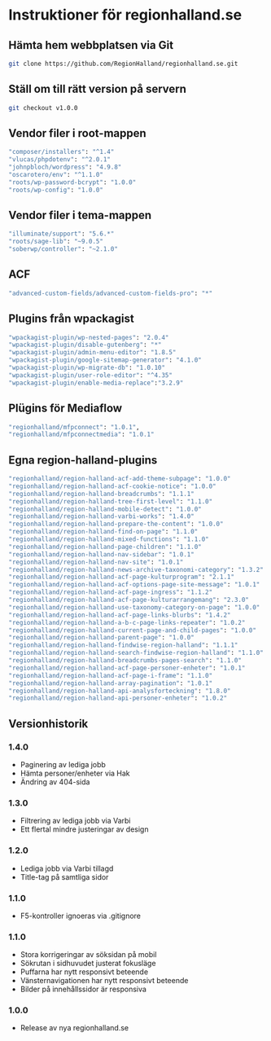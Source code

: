 # Instruktioner för regionhalland.se


## Hämta hem webbplatsen via Git

```sh
git clone https://github.com/RegionHalland/regionhalland.se.git
```


## Ställ om till rätt version på servern

```sh
git checkout v1.0.0
```


## Vendor filer i root-mappen

```sh
"composer/installers": "^1.4"
"vlucas/phpdotenv": "^2.0.1"
"johnpbloch/wordpress": "4.9.8"
"oscarotero/env": "^1.1.0"
"roots/wp-password-bcrypt": "1.0.0"
"roots/wp-config": "1.0.0"
```


## Vendor filer i tema-mappen

```sh
"illuminate/support": "5.6.*"
"roots/sage-lib": "~9.0.5"
"soberwp/controller": "~2.1.0"
```


## ACF

```sh
"advanced-custom-fields/advanced-custom-fields-pro": "*"
```


## Plugins från wpackagist

```sh
"wpackagist-plugin/wp-nested-pages": "2.0.4"
"wpackagist-plugin/disable-gutenberg": "*"
"wpackagist-plugin/admin-menu-editor": "1.8.5"
"wpackagist-plugin/google-sitemap-generator": "4.1.0"
"wpackagist-plugin/wp-migrate-db": "1.0.10"
"wpackagist-plugin/user-role-editor": "^4.35"
"wpackagist-plugin/enable-media-replace":"3.2.9"
```


## Plügins för Mediaflow

```sh
"regionhalland/mfpconnect": "1.0.1",
"regionhalland/mfpconnectmedia": "1.0.1"
```


## Egna region-halland-plugins

```sh
"regionhalland/region-halland-acf-add-theme-subpage": "1.0.0"
"regionhalland/region-halland-acf-cookie-notice": "1.0.0"
"regionhalland/region-halland-breadcrumbs": "1.1.1"
"regionhalland/region-halland-tree-first-level": "1.1.0"
"regionhalland/region-halland-mobile-detect": "1.0.0"
"regionhalland/region-halland-varbi-works": "1.4.0"
"regionhalland/region-halland-prepare-the-content": "1.0.0"
"regionhalland/region-halland-find-on-page": "1.1.0"
"regionhalland/region-halland-mixed-functions": "1.1.0"
"regionhalland/region-halland-page-children": "1.1.0"
"regionhalland/region-halland-nav-sidebar": "1.0.1"
"regionhalland/region-halland-nav-site": "1.0.1"
"regionhalland/region-halland-news-archive-taxonomi-category": "1.3.2"
"regionhalland/region-halland-acf-page-kulturprogram": "2.1.1"
"regionhalland/region-halland-acf-options-page-site-message": "1.0.1"
"regionhalland/region-halland-acf-page-ingress": "1.1.2"
"regionhalland/region-halland-acf-page-kulturarrangemang": "2.3.0"
"regionhalland/region-halland-use-taxonomy-category-on-page": "1.0.0"
"regionhalland/region-halland-acf-page-links-blurbs": "1.4.2"
"regionhalland/region-halland-a-b-c-page-links-repeater": "1.0.2"
"regionhalland/region-halland-current-page-and-child-pages": "1.0.0"
"regionhalland/region-halland-parent-page": "1.0.0"
"regionhalland/region-halland-findwise-region-halland": "1.1.1"
"regionhalland/region-halland-search-findwise-region-halland": "1.1.0"
"regionhalland/region-halland-breadcrumbs-pages-search": "1.1.0"
"regionhalland/region-halland-acf-page-personer-enheter": "1.0.1"
"regionhalland/region-halland-acf-page-i-frame": "1.1.0"
"regionhalland/region-halland-array-pagination": "1.0.1"
"regionhalland/region-halland-api-analysforteckning": "1.8.0"
"regionhalland/region-halland-api-personer-enheter": "1.0.2"
```


## Versionhistorik

### 1.4.0
- Paginering av lediga jobb
- Hämta personer/enheter via Hak
- Ändring av 404-sida

### 1.3.0
- Filtrering av lediga jobb via Varbi
- Ett flertal mindre justeringar av design

### 1.2.0
- Lediga jobb via Varbi tillagd
- Title-tag på samtliga sidor

### 1.1.0
- F5-kontroller ignoeras via .gitignore

### 1.1.0
- Stora korrigeringar av söksidan på mobil
- Sökrutan i sidhuvudet justerat fokusläge
- Puffarna har nytt responsivt beteende
- Vänsternavigationen har nytt responsivt beteende
- Bilder på innehållssidor är responsiva

### 1.0.0
- Release av nya regionhalland.se